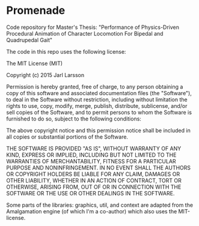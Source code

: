 Promenade
==========
Code repository for Master's Thesis:
"Performance of Physics-Driven Procedural Animation of Character Locomotion
For Bipedal and Quadrupedal Gait"

The code in this repo uses the following license:

The MIT License (MIT)

Copyright (c) 2015 Jarl Larsson

Permission is hereby granted, free of charge, to any person obtaining a copy
of this software and associated documentation files (the "Software"), to deal
in the Software without restriction, including without limitation the rights
to use, copy, modify, merge, publish, distribute, sublicense, and/or sell
copies of the Software, and to permit persons to whom the Software is
furnished to do so, subject to the following conditions:

The above copyright notice and this permission notice shall be included in
all copies or substantial portions of the Software.

THE SOFTWARE IS PROVIDED "AS IS", WITHOUT WARRANTY OF ANY KIND, EXPRESS OR
IMPLIED, INCLUDING BUT NOT LIMITED TO THE WARRANTIES OF MERCHANTABILITY,
FITNESS FOR A PARTICULAR PURPOSE AND NONINFRINGEMENT. IN NO EVENT SHALL THE
AUTHORS OR COPYRIGHT HOLDERS BE LIABLE FOR ANY CLAIM, DAMAGES OR OTHER
LIABILITY, WHETHER IN AN ACTION OF CONTRACT, TORT OR OTHERWISE, ARISING FROM,
OUT OF OR IN CONNECTION WITH THE SOFTWARE OR THE USE OR OTHER DEALINGS IN
THE SOFTWARE.


Some parts of the libraries: graphics, util, and context are adapted from the Amalgamation engine (of which I'm a co-author) which also uses the MIT-license.
